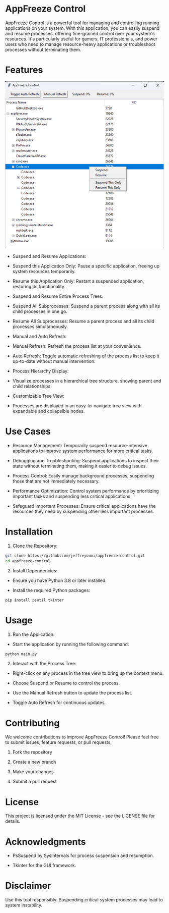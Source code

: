 
# AppFreeze Control

AppFreeze Control is a powerful tool for managing and controlling running applications on your system. With this application, you can easily suspend and resume processes, offering fine-grained control over your system's resources. It's particularly useful for gamers, IT professionals, and power users who need to manage resource-heavy applications or troubleshoot processes without terminating them.

# Features

![Main](./main.png)

- Suspend and Resume Applications:

- Suspend this Application Only: Pause a specific application, freeing up system resources temporarily.

- Resume this Application Only: Restart a suspended application, restoring its functionality.

- Suspend and Resume Entire Process Trees:

- Suspend All Subprocesses: Suspend a parent process along with all its child processes in one go.

- Resume All Subprocesses: Resume a parent process and all its child processes simultaneously.

- Manual and Auto Refresh:

- Manual Refresh: Refresh the process list at your convenience.

- Auto Refresh: Toggle automatic refreshing of the process list to keep it up-to-date without manual intervention.

- Process Hierarchy Display:

- Visualize processes in a hierarchical tree structure, showing parent and child relationships.

- Customizable Tree View:

- Processes are displayed in an easy-to-navigate tree view with expandable and collapsible nodes.

# Use Cases

- Resource Management: Temporarily suspend resource-intensive applications to improve system performance for more critical tasks.

- Debugging and Troubleshooting: Suspend applications to inspect their state without terminating them, making it easier to debug issues.

- Process Control: Easily manage background processes, suspending those that are not immediately necessary.

- Performance Optimization: Control system performance by prioritizing important tasks and suspending less critical applications.

- Safeguard Important Processes: Ensure critical applications have the resources they need by suspending other less important processes.

# Installation

1. Clone the Repository:

```bash
git clone https://github.com/jeffreyouni/appfreeze-control.git
cd appfreeze-control
```

2. Install Dependencies:

- Ensure you have Python 3.8 or later installed.

- Install the required Python packages:

```bash
pip install psutil tkinter
```

# Usage

1. Run the Application:

- Start the application by running the following command:

```bash
python main.py
```

2. Interact with the Process Tree:

- Right-click on any process in the tree view to bring up the context menu.

- Choose Suspend or Resume to control the process.

- Use the Manual Refresh button to update the process list.

- Toggle Auto Refresh for continuous updates.

# Contributing

We welcome contributions to improve AppFreeze Control! Please feel free to submit issues, feature requests, or pull requests.

1. Fork the repository

2. Create a new branch

3. Make your changes

4. Submit a pull request

# License

This project is licensed under the MIT License - see the LICENSE file for details.

# Acknowledgments

- PsSuspend by Sysinternals for process suspension and resumption.

- Tkinter for the GUI framework.

# Disclaimer

Use this tool responsibly. Suspending critical system processes may lead to system instability.